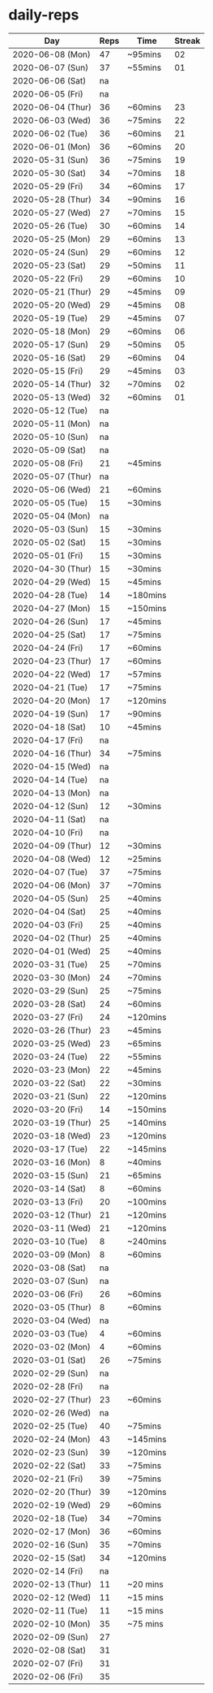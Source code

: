 # daily-reps

| Day | Reps | Time | Streak |
|-|-|-|-|
| 2020-06-08 (Mon)  | 47 | ~95mins  | 02 |
| 2020-06-07 (Sun)  | 37 | ~55mins  | 01 |
| 2020-06-06 (Sat)  | na |          |    |
| 2020-06-05 (Fri)  | na |          |    |
| 2020-06-04 (Thur) | 36 | ~60mins  | 23 |
| 2020-06-03 (Wed)  | 36 | ~75mins  | 22 |
| 2020-06-02 (Tue)  | 36 | ~60mins  | 21 |
| 2020-06-01 (Mon)  | 36 | ~60mins  | 20 |
| 2020-05-31 (Sun)  | 36 | ~75mins  | 19 |
| 2020-05-30 (Sat)  | 34 | ~70mins  | 18 |
| 2020-05-29 (Fri)  | 34 | ~60mins  | 17 |
| 2020-05-28 (Thur) | 34 | ~90mins  | 16 |
| 2020-05-27 (Wed)  | 27 | ~70mins  | 15 |
| 2020-05-26 (Tue)  | 30 | ~60mins  | 14 |
| 2020-05-25 (Mon)  | 29 | ~60mins  | 13 |
| 2020-05-24 (Sun)  | 29 | ~60mins  | 12 |
| 2020-05-23 (Sat)  | 29 | ~50mins  | 11 |
| 2020-05-22 (Fri)  | 29 | ~60mins  | 10 |
| 2020-05-21 (Thur) | 29 | ~45mins  | 09 |
| 2020-05-20 (Wed)  | 29 | ~45mins  | 08 |
| 2020-05-19 (Tue)  | 29 | ~45mins  | 07 |
| 2020-05-18 (Mon)  | 29 | ~60mins  | 06 |
| 2020-05-17 (Sun)  | 29 | ~50mins  | 05 |
| 2020-05-16 (Sat)  | 29 | ~60mins  | 04 |
| 2020-05-15 (Fri)  | 29 | ~45mins  | 03 |
| 2020-05-14 (Thur) | 32 | ~70mins  | 02 |
| 2020-05-13 (Wed)  | 32 | ~60mins  | 01 |
| 2020-05-12 (Tue)  | na |          |    |
| 2020-05-11 (Mon)  | na |          |    |
| 2020-05-10 (Sun)  | na |          |    |
| 2020-05-09 (Sat)  | na |          |    |
| 2020-05-08 (Fri)  | 21 | ~45mins  |    |
| 2020-05-07 (Thur) | na |          |    |
| 2020-05-06 (Wed)  | 21 | ~60mins  |    |
| 2020-05-05 (Tue)  | 15 | ~30mins  |    |
| 2020-05-04 (Mon)  | na |          |    |
| 2020-05-03 (Sun)  | 15 | ~30mins  |    |
| 2020-05-02 (Sat)  | 15 | ~30mins  |    |
| 2020-05-01 (Fri)  | 15 | ~30mins  |    |
| 2020-04-30 (Thur) | 15 | ~30mins  |    |
| 2020-04-29 (Wed)  | 15 | ~45mins  |    |
| 2020-04-28 (Tue)  | 14 | ~180mins |    |
| 2020-04-27 (Mon)  | 15 | ~150mins |    |
| 2020-04-26 (Sun)  | 17 | ~45mins  |    |
| 2020-04-25 (Sat)  | 17 | ~75mins  |    |
| 2020-04-24 (Fri)  | 17 | ~60mins  |    |
| 2020-04-23 (Thur) | 17 | ~60mins  |    |
| 2020-04-22 (Wed)  | 17 | ~57mins  |    |
| 2020-04-21 (Tue)  | 17 | ~75mins  |    |
| 2020-04-20 (Mon)  | 17 | ~120mins |    |
| 2020-04-19 (Sun)  | 17 | ~90mins  |    |
| 2020-04-18 (Sat)  | 10 | ~45mins  |    |
| 2020-04-17 (Fri)  | na |          |    |
| 2020-04-16 (Thur) | 34 | ~75mins  |    |
| 2020-04-15 (Wed)  | na |          |    |
| 2020-04-14 (Tue)  | na |          |    |
| 2020-04-13 (Mon)  | na |          |    |
| 2020-04-12 (Sun)  | 12 | ~30mins  |    |
| 2020-04-11 (Sat)  | na |          |    |
| 2020-04-10 (Fri)  | na |          |    |
| 2020-04-09 (Thur) | 12 | ~30mins  |    |
| 2020-04-08 (Wed)  | 12 | ~25mins  |    |
| 2020-04-07 (Tue)  | 37 | ~75mins  |    |
| 2020-04-06 (Mon)  | 37 | ~70mins  |    |
| 2020-04-05 (Sun)  | 25 | ~40mins  |    |
| 2020-04-04 (Sat)  | 25 | ~40mins  |    |
| 2020-04-03 (Fri)  | 25 | ~40mins  |    |
| 2020-04-02 (Thur) | 25 | ~40mins  |    |
| 2020-04-01 (Wed)  | 25 | ~40mins  |    |
| 2020-03-31 (Tue)  | 25 | ~70mins  |    |
| 2020-03-30 (Mon)  | 24 | ~70mins  |    |
| 2020-03-29 (Sun)  | 25 | ~75mins  |    |
| 2020-03-28 (Sat)  | 24 | ~60mins  |    |
| 2020-03-27 (Fri)  | 24 | ~120mins |    |
| 2020-03-26 (Thur) | 23 | ~45mins  |    |
| 2020-03-25 (Wed)  | 23 | ~65mins  |    |
| 2020-03-24 (Tue)  | 22 | ~55mins  |    |
| 2020-03-23 (Mon)  | 22 | ~45mins  |    |
| 2020-03-22 (Sat)  | 22 | ~30mins  |    |
| 2020-03-21 (Sun)  | 22 | ~120mins |    |
| 2020-03-20 (Fri)  | 14 | ~150mins |    |
| 2020-03-19 (Thur) | 25 | ~140mins |    |
| 2020-03-18 (Wed)  | 23 | ~120mins |    |
| 2020-03-17 (Tue)  | 22 | ~145mins |    |
| 2020-03-16 (Mon)  | 8  | ~40mins  |    |
| 2020-03-15 (Sun)  | 21 | ~65mins  |    |
| 2020-03-14 (Sat)  | 8  | ~60mins  |    |
| 2020-03-13 (Fri)  | 20 | ~100mins |    |
| 2020-03-12 (Thur) | 21 | ~120mins |    |
| 2020-03-11 (Wed)  | 21 | ~120mins |    |
| 2020-03-10 (Tue)  | 8  | ~240mins |    |
| 2020-03-09 (Mon)  | 8  | ~60mins  |    |
| 2020-03-08 (Sat)  | na |          |    |
| 2020-03-07 (Sun)  | na |          |    |
| 2020-03-06 (Fri)  | 26 | ~60mins  |    |
| 2020-03-05 (Thur) | 8  | ~60mins  |    |
| 2020-03-04 (Wed)  | na |          |    |
| 2020-03-03 (Tue)  | 4  | ~60mins  |    |
| 2020-03-02 (Mon)  | 4  | ~60mins  |    |
| 2020-03-01 (Sat)  | 26 | ~75mins  |    |
| 2020-02-29 (Sun)  | na |          |    |
| 2020-02-28 (Fri)  | na |          |    |
| 2020-02-27 (Thur) | 23 | ~60mins  |    |
| 2020-02-26 (Wed)  | na |          |    |
| 2020-02-25 (Tue)  | 40 | ~75mins  |    |
| 2020-02-24 (Mon)  | 43 | ~145mins |    |
| 2020-02-23 (Sun)  | 39 | ~120mins |    |
| 2020-02-22 (Sat)  | 33 | ~75mins  |    |
| 2020-02-21 (Fri)  | 39 | ~75mins  |    |
| 2020-02-20 (Thur) | 39 | ~120mins |    |
| 2020-02-19 (Wed)  | 29 | ~60mins  |    |
| 2020-02-18 (Tue)  | 34 | ~70mins  |    |
| 2020-02-17 (Mon)  | 36 | ~60mins  |    |
| 2020-02-16 (Sun)  | 35 | ~70mins  |    |
| 2020-02-15 (Sat)  | 34 | ~120mins |    |
| 2020-02-14 (Fri)  | na |          |    |
| 2020-02-13 (Thur) | 11 | ~20 mins |    |
| 2020-02-12 (Wed)  | 11 | ~15 mins |    |
| 2020-02-11 (Tue)  | 11 | ~15 mins |    |
| 2020-02-10 (Mon)  | 35 | ~75 mins |    |
| 2020-02-09 (Sun)  | 27 |          |    |
| 2020-02-08 (Sat)  | 31 |          |    |
| 2020-02-07 (Fri)  | 31 |          |    |
| 2020-02-06 (Fri)  | 35 |          |    |
